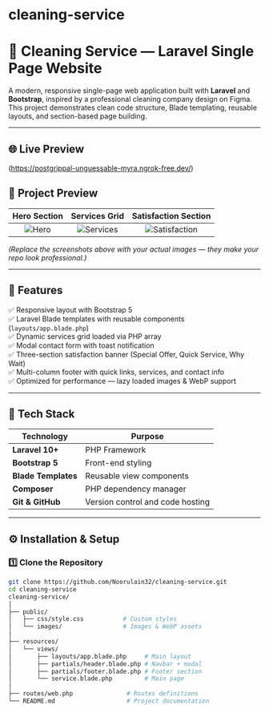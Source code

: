 # cleaning-service
# 🧹 Cleaning Service — Laravel Single Page Website

A modern, responsive single-page web application built with **Laravel** and **Bootstrap**, inspired by a professional cleaning company design on Figma.  
This project demonstrates clean code structure, Blade templating, reusable layouts, and section-based page building.

---

## 🌐 Live Preview
(https://postgrippal-unguessable-myra.ngrok-free.dev/)


## 📸 Project Preview
| Hero Section | Services Grid | Satisfaction Section |
|:-------------:|:--------------:|:--------------------:|
| ![Hero](public/images/hero-preview.jpg) | ![Services](public/images/services-preview.jpg) | ![Satisfaction](public/images/satisfaction-preview.jpg) |

*(Replace the screenshots above with your actual images — they make your repo look professional.)*

---

## 🚀 Features
✅ Responsive layout with Bootstrap 5  
✅ Laravel Blade templates with reusable components (`layouts/app.blade.php`)  
✅ Dynamic services grid loaded via PHP array  
✅ Modal contact form with toast notification  
✅ Three-section satisfaction banner (Special Offer, Quick Service, Why Wait)  
✅ Multi-column footer with quick links, services, and contact info  
✅ Optimized for performance — lazy loaded images & WebP support  

---

## 🧰 Tech Stack
| Technology | Purpose |
|-------------|----------|
| **Laravel 10+** | PHP Framework |
| **Bootstrap 5** | Front-end styling |
| **Blade Templates** | Reusable view components |
| **Composer** | PHP dependency manager |
| **Git & GitHub** | Version control and code hosting |

---

## ⚙️ Installation & Setup

### 1️⃣ Clone the Repository
```bash
git clone https://github.com/Noorulain32/cleaning-service.git
cd cleaning-service
cleaning-service/
│
├── public/
│   ├── css/style.css           # Custom styles
│   └── images/                 # Images & WebP assets
│
├── resources/
│   └── views/
│       ├── layouts/app.blade.php     # Main layout
│       ├── partials/header.blade.php # Navbar + modal
│       ├── partials/footer.blade.php # Footer section
│       └── service.blade.php         # Main page
│
├── routes/web.php               # Routes definitions
└── README.md                    # Project documentation

